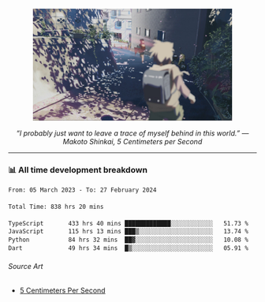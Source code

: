 <p align="center"><img src="asset/header.jpg" width="80%"/></p>
<p align="center"><i>“I probably just want to leave a trace of myself behind in this world.” ― Makoto Shinkai, 5 Centimeters per Second</i></p>

---
<!--
<details>
  <summary>📃 My Resume</summary>

### Education

- 📖 **Computer Science**\
📆 10/2021 - present\
📍 **Thang Long University** - Hoang Mai, Hanoi, Vietnam

### Experience

<img align="right" src="https://img.shields.io/badge/Figma-F24E1E?style=flat&logo=figma&logoColor=white"/>
<img align="right" src="https://img.shields.io/badge/node.js-6DA55F?style=flat&logo=node.js&logoColor=white"/>
<img align="right" src="https://img.shields.io/badge/Next.js-black?style=flat&logo=next.js&logoColor=white"/>
<img align="right" src="https://img.shields.io/badge/TypeScript-007ACC?style=flat&logo=typescript&logoColor=white"/>


- 👨‍💻 **Frontend Web Intern**\
📆 07/2023 - present\
📍 **MQ ICT Solutions** - Hoang Mai, Hanoi, Vietnam
</details> 
-->

### 📊 All time development breakdown

<!--START_SECTION:waka-->

```txt
From: 05 March 2023 - To: 27 February 2024

Total Time: 838 hrs 20 mins

TypeScript       433 hrs 40 mins █████████████░░░░░░░░░░░░   51.73 %
JavaScript       115 hrs 13 mins ███▒░░░░░░░░░░░░░░░░░░░░░   13.74 %
Python           84 hrs 32 mins  ██▓░░░░░░░░░░░░░░░░░░░░░░   10.08 %
Dart             49 hrs 34 mins  █▒░░░░░░░░░░░░░░░░░░░░░░░   05.91 %
```

<!--END_SECTION:waka-->

###### Source Art

-  [5 Centimeters Per Second](https://wallhaven.cc/w/nrowq1)

